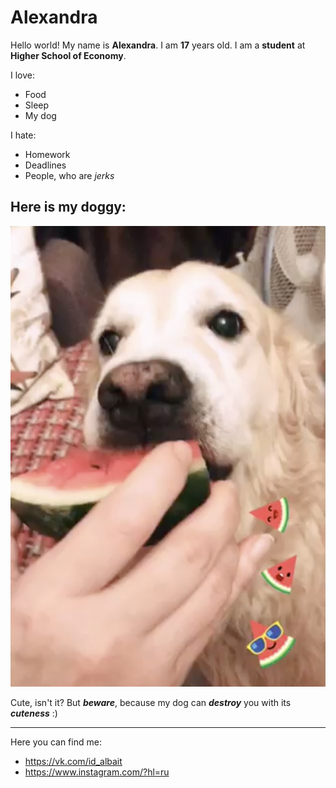 # Alexandra

Hello world!
My name is **Alexandra**. I am **17** years old. 
I am a **student** at **Higher School of Economy**.

I love:                 

- Food                
- Sleep              
- My dog       

I hate:

- Homework
- Deadlines
- People, who are *jerks*

## Here is my doggy:

![](https://github.com/AlexandraBait/AlexandraBait/blob/master/%D0%A1%D0%BD%D0%B8%D0%BC%D0%BE%D0%BA%20%D1%8D%D0%BA%D1%80%D0%B0%D0%BD%D0%B0%202018-01-15%20%D0%B2%2010.01.39.png)

Cute, isn't it? But ***beware***, because my dog can ***destroy*** you with its ***cuteness*** :)

***

Here you can find me:

+ <https://vk.com/id_albait>
+ <https://www.instagram.com/?hl=ru>

